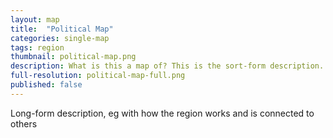 ```yaml
---
layout: map
title:  "Political Map"
categories: single-map
tags: region
thumbnail: political-map.png
description: What is this a map of? This is the sort-form description.
full-resolution: political-map-full.png
published: false
---
```


Long-form description, eg with how the region works and is connected to others
